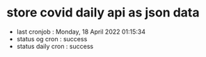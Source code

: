 # store covid daily api as json data

- last cronjob : Monday, 18 April 2022 01:15:34
- status og cron : success
- status daily cron : success
      
      